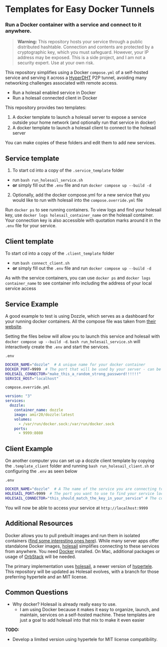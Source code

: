 # Templates for Easy Docker Tunnels
### Run a Docker container with a service and connect to it anywhere.

> **Warning:** This repository hosts your service through a public distributed hashtable. Connection and contents are protected by a cryptographic key, which you must safeguard. However, your IP address may be exposed. This is a side project, and I am not a security expert. Use at your own risk.

This repository simplifies using a Docker `compose.yml` of a self-hosted service and serving it across a [HyperDHT](https://docs.pears.com/building-blocks/hyperdht) P2P tunnel, avoiding many networking challenges associated with remote access.
- Run a holesail enabled service in Docker
- Run a holesail connected client in Docker

This repository provides two templates:
1. A docker template to launch a holesail server to expose a service outside your home network (and optionally run that service in docker)
2. A docker template to launch a holesail client to connect to the holesail server

You can make copies of these folders and edit them to add new services.

## Service template
1. To start cd into a copy of the `.service_template` folder
  - run `bash run_holesail_service.sh`
  - **or** simply fill out the `.env` file and run `docker compose up --build -d`
2. Optionally, add the docker compose.yml for a new service that you would like to run with holesail into the `compose.override.yml` file

Run `docker ps` to see running containers. To view logs and find your holesail key, use `docker logs holesail_container_name` on the holesail container. Your connection key is also accessible with quotation marks around it in the `.env` file for your service.

## Client template
To start cd into a copy of the `.client_template` folder
  - run `bash connect_client.sh`
  - **or** simply fill out the `.env` file and run `docker compose up --build -d`

As with the service containers, you can use `docker ps` and `docker logs container_name` to see container info including the address of your local service access

## Service Example
A good example to test is using Dozzle, which serves as a dashboard for your running docker containers. All the compose file was taken from [their website](https://dozzle.dev/guide/getting-started).

Setting the files below will allow you to launch this service and holesail with `docker compose up --build -d`. `bash run_holesail_service.sh` will interactively create the `.env` and start the services.

`.env`
```bash
DOCKER_NAME="dozzle"  # A unique name for your docker container
DOCKER_PORT=9999  # The port that will be used by your server - can be the same as the service port or different if needed
HOLESAIL_CONNECTOR="make_this_a_random_strong_password!!!!!!"
SERVICE_HOST="localhost"
```

`compose.override.yml`
```yaml
version: "3"
services:
  dozzle:
    container_name: dozzle
    image: amir20/dozzle:latest
    volumes:
      - /var/run/docker.sock:/var/run/docker.sock
    ports:
      - 9999:8080
```

## Client Example
On another computer you can set up a dozzle client template by copying the `.template_client` folder and running `bash run_holesail_client.sh` or configuring the `.env` as seen below

`.env`
```bash
DOCKER_NAME="dozzle"  # A The name of the service you are connecting to
HOLESAIL_PORT=9999  # The port you want to use to find your service locally
HOLESAIL_CONNECTOR="this_should_match_the_key_in_your_service" # The connection string for your holesail connection (see your service)
```

You will now be able to access your service at `http://localhost:9999`


## Additional Resources
Docker allows you to pull prebuilt images and run them in isolated containers ([find some interesting ones here](https://github.com/petersem/dockerholics)). While many server apps offer standalone Docker images, [holesail](https://holesail.io) simplifies connecting to these services from anywhere. You need [Docker](https://docs.docker.com) installed. On Mac, additional packages or usage of [OrbStack](https://orbstack.dev) will be needed.

The primary implementation uses [holesail](https://holesail.io), a newer version of [hypertele](https://github.com/bitfinexcom/hypertele). This repository will be updated as Holesail evolves, with a branch for those preferring hypertele and an MIT license.

## Common Questions
- Why docker? Holesail is already really easy to use.
  - I am using Docker because it makes it easy to organize, launch, and maintain, services on a self-hosted machine. These templates are just a goal to add holesail into that mix to make it even easier

**TODO:**
- Develop a limited version using hypertele for MIT license compatibility.
